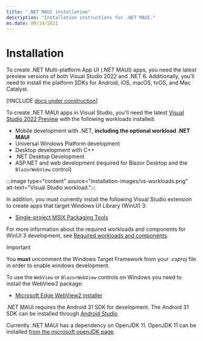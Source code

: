 ```yaml
---
title: ".NET MAUI installation"
description: "Installation instructions for .NET MAUI."
ms.date: 09/14/2021
---
```


# Installation

To create .NET Multi-platform App UI (.NET MAUI) apps, you need the latest preview versions of both Visual Studio 2022 and .NET 6. Additionally, you'll need to install the platform SDKs for Android, iOS, macOS, tvOS, and Mac Catalyst.

[!INCLUDE [docs under construction](~/includes/preview-note.md)]

To create .NET MAUI apps in Visual Studio, you'll need the latest [Visual Studio 2022 Preview](https://visualstudio.microsoft.com/vs/preview/vs2022/) with the following workloads installed:

- Mobile development with .NET, **including the optional workload .NET MAUI**
- Universal Windows Platform development
- Desktop development with C++
- .NET Desktop Development
- ASP.NET and web development (required for Blazor Desktop and the `BlazorWebView` control)

:::image type="content" source="installation-images/vs-workloads.png" alt-text="Visual Studio workload.":::

In addition, you must currently install the following Visual Studio extension to create apps that target Windows UI Library (WinUI) 3:

- [Single-project MSIX Packaging Tools](https://marketplace.visualstudio.com/items?itemName=ProjectReunion.MicrosoftSingleProjectMSIXPackagingToolsDev17)

For more information about the required workloads and components for WinUI 3 development, see [Required workloads and components](/windows/apps/project-reunion/set-up-your-development-environment#required-workloads-and-components).

> [!IMPORTANT]
> You **must** uncomment the Windows Target Framework from your _.csproj_ file in order to enable windows development.

To use the `WebView` or `BlazorWebView` controls on Windows you need to install the WebView2 package:

- [Microsoft Edge WebView2 installer](https://developer.microsoft.com/microsoft-edge/webview2/)

.NET MAUI requires the Android 31 SDK for development. The Android 31 SDK can be installed through [Android Studio](https://developer.android.com/studio)

Currently .NET MAUI has a dependency on OpenJDK 11. OpenJDK 11 can be installed [from the microsoft openJDK page](https://www.microsoft.com/openjdk).
